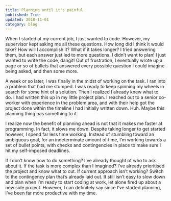 ```yaml
---
title: Planning until it's painful
published: True
updated: 2018-11-01
category: blog
---
```


When I started at my current job, I just wanted to code. However, my supervisor kept asking me all these questions. How long did I think it would take? How will I accomplish it? What if it takes longer? I tried answering them, but each answer just led to more questions. I didn’t want to plan! I just wanted to write the code, dangit! Out of frustration, I eventually wrote up a page or so of bullets that answered every possible question I could imagine being asked, and then some more.

A week or so later, I was finally in the midst of working on the task. I ran into a problem that had me stumped. I was ready to keep spinning my wheels in search for some hint of a solution. Then I realized I already knew what to do. I had written this up in my little project plan. I reached out to a senior co-worker with experience in the problem area, and with their help got the project done within the timeline I had initially written down. Huh. Maybe this planning thing has something to it.

I realize now the benefit of planning ahead is not that it makes me faster at programming. In fact, it slows me down. Despite taking longer to get started however, I spend far less time working. Instead of stumbling toward an ambiguous goal, for an indeterminate amount of time, I’m working towards a set of bullet points, with checks and contingencies in place to make sure I hit my self-imposed deadlines.

If I don’t know how to do something?  I’ve already thought of who to ask about it. If the task is more complex than I imagined?  I’ve already prioritised the project and know what to cut. If current approach isn’t working?  Switch to the contingency plan that’s
already laid out. It still isn’t easy to slow down and plan when I’m ready to start coding at work, let alone fired up about a new side project. However, I can definitely say since I’ve started planning, I’ve been far more productive with my time.
